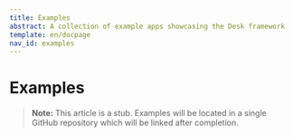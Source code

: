 ```yaml
---
title: Examples
abstract: A collection of example apps showcasing the Desk framework
template: en/docpage
nav_id: examples
---
```


<!--{{breadcrumb uplink="[Docs](/en/docs/)" name="Getting started"}}-->

# Examples

> **Note:** This article is a stub. Examples will be located in a single GitHub repository which will be linked after completion.
